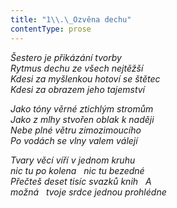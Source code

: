 ```yaml
---
title: "1\\.\_Ozvěna dechu"
contentType: prose
---
```


_Šestero je přikázání tvorby  
Rytmus dechu ze všech nejtěžší  
Kdesi za myšlenkou hotoví se štětec  
Kdesi za obrazem jeho tajemství_

  

_Jako tóny věrné ztichlým stromům  
Jako z mlhy stvořen oblak k naději  
Nebe plné větru zimozimoucího  
Po vodách se vlny valem válejí_

  

_Tvary věcí víří v jednom kruhu  
nic tu po kolena   nic tu bezedné  
Přečteš deset tisíc svazků knih   A  
možná   tvoje srdce jednou prohlédne_
